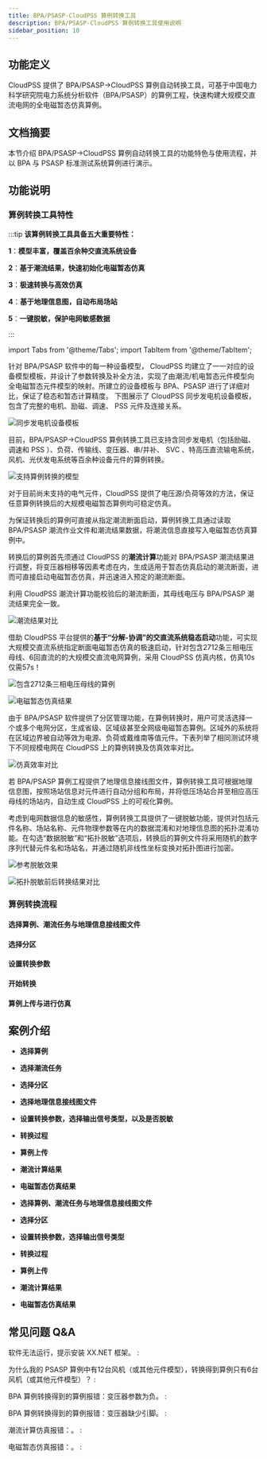 ```yaml
---
title: BPA/PSASP-CloudPSS 算例转换工具
description: BPA/PSASP-CloudPSS 算例转换工具使用说明
sidebar_position: 10
---
```

## 功能定义
CloudPSS 提供了 BPA/PSASP→CloudPSS 算例自动转换工具，可基于中国电力科学研究院电力系统分析软件（BPA/PSASP）的算例工程，快速构建大规模交直流电网的全电磁暂态仿真算例。
## 文档摘要

本节介绍 BPA/PSASP→CloudPSS 算例自动转换工具的功能特色与使用流程，并以 BPA 与 PSASP 标准测试系统算例进行演示。

## 功能说明

### 算例转换工具特性

:::tip
**该算例转换工具具备五大重要特性：**

**1**：**模型丰富，覆盖百余种交直流系统设备**

**2**：**基于潮流结果，快速初始化电磁暂态仿真**

**3**：**极速转换与高效仿真**

**4**：**基于地理信息图，自动布局场站**

**5**：**一键脱敏，保护电网敏感数据**

:::

import Tabs from '@theme/Tabs';
import TabItem from '@theme/TabItem';

<Tabs>
<TabItem value="feature1" label="模型丰富">

针对 BPA/PSASP 软件中的每一种设备模型， CloudPSS 均建立了一一对应的设备模型模板，并设计了参数转换及补全方法，实现了由潮流/机电暂态元件模型向全电磁暂态元件模型的映射。所建立的设备模板与 BPA、PSASP 进行了详细对比，保证了稳态和暂态计算精度。
下图展示了 CloudPSS 同步发电机设备模板，包含了完整的电机、励磁、调速、 PSS 元件及连接关系。

![同步发电机设备模板](./gen-template.jpg "同步发电机设备模板")

目前，BPA/PSASP→CloudPSS 算例转换工具已支持含同步发电机（包括励磁、调速和 PSS ）、负荷、传输线、变压器、串/并补、 SVC 、特高压直流输电系统，风机、光伏发电系统等百余种设备元件的算例转换。

![支持算例转换的模型](./comp.png "支持算例转换的模型")

对于目前尚未支持的电气元件，CloudPSS 提供了电压源/负荷等效的方法，保证任意算例转换后的大规模电磁暂态算例均可稳定仿真。

</TabItem>
<TabItem value="feature2" label="基于潮流结果快速初始化">

为保证转换后的算例可直接从指定潮流断面启动，算例转换工具通过读取 BPA/PSASP 潮流作业文件和潮流结果数据，将潮流信息直接写入电磁暂态仿真算例中。

转换后的算例首先须通过 CloudPSS 的**潮流计算**功能对 BPA/PSASP 潮流结果进行调整，将变压器相移等因素考虑在内，生成适用于暂态仿真启动的潮流断面，进而可直接启动电磁暂态仿真，并迅速进入预定的潮流断面。

利用 CloudPSS 潮流计算功能校验后的潮流断面，其母线电压与 BPA/PSASP 潮流结果完全一致。

![潮流结果对比](./PF-result.png "潮流结果对比")

借助 CloudPSS 平台提供的**基于“分解-协调”的交直流系统稳态启动**功能，可实现大规模交直流系统指定断面电磁暂态仿真的极速启动，针对包含2712条三相电压母线、6回直流的的大规模交直流电网算例，采用 CloudPSS 仿真内核，仿真10s仅需57s！

![包含2712条三相电压母线的算例](./demo1.png "包含2712条三相电压母线的算例")

![电磁暂态仿真结果](./EMT-result.png "电磁暂态仿真结果")

</TabItem>
<TabItem value="feature3" label="极速转换与高效仿真">

由于 BPA/PSASP 软件提供了分区管理功能，在算例转换时，用户可灵活选择一个或多个电网分区，生成省级、区域级甚至全网级电磁暂态算例。区域外的系统将在区域边界被自动等效为电源、负荷或戴维南等值元件。下表列举了相同测试环境下不同规模电网在 CloudPSS 上的算例转换及仿真效率对比。

![仿真效率对比](./simu-efficiency.png "仿真效率对比")


</TabItem>
<TabItem value="feature4" label="基于地理信息图自动布局场站">

若 BPA/PSASP 算例工程提供了地理信息接线图文件，算例转换工具可根据地理信息图，按照场站信息对元件进行自动分组和布局，并将低压场站合并至相应高压母线的场站内，自动生成 CloudPSS 上的可视化算例。


</TabItem>
<TabItem value="feature5" label="一键脱敏">

考虑到电网数据信息的敏感性，算例转换工具提供了一键脱敏功能，提供对包括元件名称、场站名称、元件物理参数等在内的数据混淆和对地理信息图的拓扑混淆功能。在勾选“数据脱敏”和“拓扑脱敏”选项后，转换后的算例文件将采用随机的数字序列代替元件名和场站名，并通过随机非线性坐标变换对拓扑图进行加密。

![参考脱敏效果](./tm.png "参考脱敏效果")

![拓扑脱敏前后转换结果对比](./topo-tm.png "拓扑脱敏前后转换结果对比")

</TabItem>
</Tabs>

### 算例转换流程

#### 选择算例、潮流任务与地理信息接线图文件

#### 选择分区

#### 设置转换参数

#### 开始转换

#### 算例上传与进行仿真

## 案例介绍

<Tabs>
<TabItem value="case1" label="PSASP 标准算例转换">

- **选择算例**

- **选择潮流任务**

- **选择分区**

- **选择地理信息接线图文件**

- **设置转换参数，选择输出信号类型，以及是否脱敏**

- **转换过程**

- **算例上传**

- **潮流计算结果**

- **电磁暂态仿真结果**

</TabItem>
<TabItem value="case2" label="BPA 标准算例转换">

- **选择算例、潮流任务与地理信息接线图文件**

- **选择分区**

- **设置转换参数，选择输出信号类型**

- **转换过程**

- **算例上传**

- **潮流计算结果**

- **电磁暂态仿真结果**
  
</TabItem>
</Tabs>


## 常见问题 Q&A

软件无法运行，提示安装 XX.NET 框架。
:   

为什么我的 PSASP 算例中有12台风机（或其他元件模型），转换得到算例只有6台风机（或其他元件模型）？
:   

BPA 算例转换得到的算例报错：变压器参数为负。
:   

BPA 算例转换得到的算例报错：变压器缺少引脚。
:   

潮流计算仿真报错：。
:   

电磁暂态仿真报错：。
:   